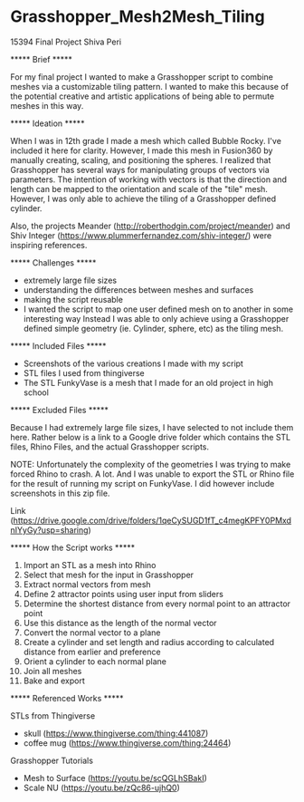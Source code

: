 # Grasshopper_Mesh2Mesh_Tiling

15394 Final Project
Shiva Peri

***** Brief *****

For my final project I wanted to make a Grasshopper script to combine meshes via a customizable tiling pattern. I wanted to make this because of the potential creative and artistic applications of being able to permute meshes in this way. 


***** Ideation *****

When I was in 12th grade I made a mesh which called Bubble Rocky. I've included it here for clarity. However, I made this mesh in Fusion360 by manually creating, scaling, and positioning the spheres. I realized that Grasshopper has several ways for manipulating groups of vectors via parameters. The intention of working with vectors is that the direction and length can be mapped to the orientation and scale of the "tile" mesh. However, I was only able to achieve the tiling of a Grasshopper defined cylinder.

Also, the projects Meander (http://roberthodgin.com/project/meander) and Shiv Integer (https://www.plummerfernandez.com/shiv-integer/) were inspiring references.


***** Challenges *****

 - extremely large file sizes
 - understanding the differences between meshes and surfaces
 - making the script reusable
 - I wanted the script to map one user defined mesh on to another in some interesting way
   Instead I was able to only achieve using a Grasshopper defined simple geometry (ie. Cylinder, sphere, etc) as the tiling mesh.


***** Included Files *****

 - Screenshots of the various creations I made with my script
 - STL files I used from thingiverse
 - The STL FunkyVase is a mesh that I made for an old project in high school


***** Excluded Files *****

Because I had extremely large file sizes, I have selected to not include them here. Rather below is a link to a Google drive folder which contains the STL files, Rhino Files, and the actual Grasshopper scripts.

NOTE: Unfortunately the complexity of the geometries I was trying to make forced Rhino to crash. A lot. And I was unable to export the STL or Rhino file for the result of running my script on FunkyVase. I did however include screenshots in this zip file.

Link (https://drive.google.com/drive/folders/1qeCySUGD1fT_c4megKPFY0PMxdnIYyGy?usp=sharing)



***** How the Script works *****

  1. Import an STL as a mesh into Rhino
  2. Select that mesh for the input in Grasshopper
  3. Extract normal vectors from mesh
  4. Define 2 attractor points using user input from sliders
  5. Determine the shortest distance from every normal point to an attractor point
  6. Use this distance as the length of the normal vector
  7. Convert the normal vector to a plane
  8. Create a cylinder and set length and radius according to calculated distance from earlier and preference
  9. Orient a cylinder to each normal plane
 10. Join all meshes
 11. Bake and export


***** Referenced Works *****

STLs from Thingiverse
 - skull (https://www.thingiverse.com/thing:441087)
 - coffee mug (https://www.thingiverse.com/thing:24464)

Grasshopper Tutorials
 - Mesh to Surface (https://youtu.be/scQGLhSBakI)
 - Scale NU (https://youtu.be/zQc86-ujhQ0)
